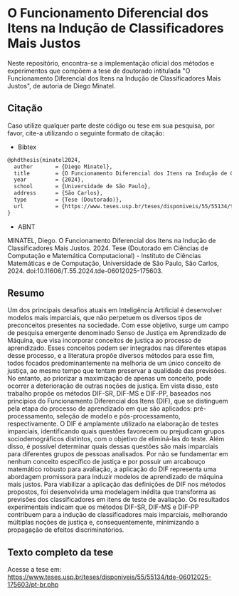 # O Funcionamento Diferencial dos Itens na Indução de Classificadores Mais Justos
Neste repositório, encontra-se a implementação oficial dos métodos e experimentos que compõem a tese de doutorado intitulada "O Funcionamento Diferencial dos Itens na Indução de Classificadores Mais Justos", de autoria de Diego Minatel.

## Citação
Caso utilize qualquer parte deste código ou tese em sua pesquisa, por favor, cite-a utilizando o seguinte formato de citação:

- Bibtex

```latex
@phdthesis{minatel2024,
  author       = {Diego Minatel},
  title        = {O Funcionamento Diferencial dos Itens na Indução de Classificadores Mais Justos},
  year         = {2024},
  school       = {Universidade de São Paulo},
  address      = {São Carlos},
  type         = {Tese (Doutorado)},
  url          = {https://www.teses.usp.br/teses/disponiveis/55/55134/tde-06012025-175603/},
}
```

- ABNT

MINATEL, Diego. O Funcionamento Diferencial dos Itens na Indução de Classificadores Mais Justos. 2024. Tese (Doutorado em Ciências de Computação e Matemática Computacional) - Instituto de Ciências Matemáticas e de Computação, Universidade de São Paulo, São Carlos, 2024. doi:10.11606/T.55.2024.tde-06012025-175603. 

## Resumo
Um dos principais desafios atuais em Inteligência Artificial é desenvolver modelos mais imparciais, que não perpetuem os diversos tipos de preconceitos presentes na sociedade. Com esse objetivo, surge um campo de pesquisa emergente denominado Senso de Justiça em Aprendizado de Máquina, que visa incorporar conceitos de justiça ao processo de aprendizado. Esses conceitos podem ser integrados nas diferentes etapas desse processo, e a literatura propõe diversos métodos para esse fim, todos focados predominantemente na melhoria de um único conceito de justiça, ao mesmo tempo que tentam preservar a qualidade das previsões. No entanto, ao priorizar a maximização de apenas um conceito, pode ocorrer a deterioração de outras noções de justiça. Em vista disso, este trabalho propõe os métodos DIF-SR, DIF-MS e DIF-PP, baseados nos princípios do Funcionamento Diferencial dos Itens (DIF), que se distinguem pela etapa do processo de aprendizado em que são aplicados: pré-processamento, seleção de modelo e pós-processamento, respectivamente. O DIF é amplamente utilizado na elaboração de testes imparciais, identificando quais questões favorecem ou prejudicam grupos sociodemográficos distintos, com o objetivo de eliminá-las do teste. Além disso, é possível determinar quais dessas questões são mais imparciais para diferentes grupos de pessoas analisados. Por não se fundamentar em nenhum conceito específico de justiça e por possuir um arcabouço matemático robusto para avaliação, a aplicação do DIF representa uma abordagem promissora para induzir modelos de aprendizado de máquina mais justos. Para viabilizar a aplicação das definições de DIF nos métodos propostos, foi desenvolvida uma modelagem inédita que transforma as previsões dos classificadores em itens de teste de avaliação. Os resultados experimentais indicam que os métodos DIF-SR, DIF-MS e DIF-PP contribuem para a indução de classificadores mais imparciais, melhorando múltiplas noções de justiça e, consequentemente, minimizando a propagação de efeitos discriminatórios.

## Texto completo da tese
Acesse a tese em: https://www.teses.usp.br/teses/disponiveis/55/55134/tde-06012025-175603/pt-br.php
